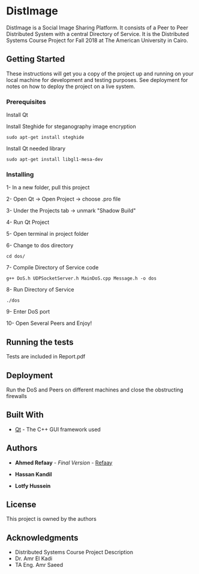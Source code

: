 # DistImage

DistImage is a Social Image Sharing Platform. It consists of a Peer to Peer Distributed System with a central Directory of Service. It is the Distributed Systems Course Project for Fall 2018 at The American University in Cairo.

## Getting Started

These instructions will get you a copy of the project up and running on your local machine for development and testing purposes. See deployment for notes on how to deploy the project on a live system.

### Prerequisites

Install Qt

Install Steghide for steganography image encryption

```
sudo apt-get install steghide
```
Install Qt needed library

```
sudo apt-get install libgl1-mesa-dev

```

### Installing

1- In a new folder, pull this project

2- Open Qt -> Open Project -> choose .pro file

3- Under the Projects tab -> unmark "Shadow Build"

4- Run Qt Project

5- Open terminal in project folder

6- Change to dos directory

```
cd dos/
```

7- Compile Directory of Service code

```
g++ DoS.h UDPSocketServer.h MainDoS.cpp Message.h -o dos
```

8- Run Directory of Service

```
./dos
```

9- Enter DoS port

10- Open Several Peers and Enjoy!

## Running the tests

Tests are included in Report.pdf

## Deployment

Run the DoS and Peers on different machines and close the obstructing firewalls

## Built With

* [Qt](https://www.qt.io/download) - The C++ GUI framework used

## Authors

* **Ahmed Refaay** - *Final Version* - [Refaay](https://github.com/refaay)

* **Hassan Kandil**

* **Lotfy Hussein**

## License

This project is owned by the authors

## Acknowledgments

* Distributed Systems Course Project Description
* Dr. Amr El Kadi
* TA Eng. Amr Saeed
